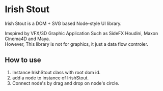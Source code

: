 # Irish Stout
Irish Stout is a DOM + SVG based Node-style UI library.

Imspired by VFX/3D Graphic Application Such as SideFX Houdini, Maxon Cinema4D and Maya.<br>
However, This library is not for graphics, it just a data flow controler.

## How to use
1. Instance IrishStout class with root dom id.
1. add a node to instance of IrishStout.
1. Connect node's by drag and drop on node's circle.

